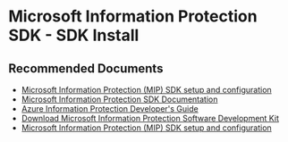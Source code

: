 <properties
	pageTitle="Microsoft Information Protection SDK - SDK Install"
	description="Microsoft Information Protection SDK - SDK Install"
	service="microsoft.aip"
	resource="aip"
	authors="orbarak-ms"
	ms.author="orbarak"
	articleId="MIPSDK_SDK_Install"
	displayOrder=""
	selfHelpType="generic"
	supportTopicIds="32584374"
	resourceTags=""
	productPesIds="14997"
	cloudEnvironments="public, Fairfax, usnat, ussec"
	ownershipId="AzureIdentity_InformationProtection"
/>

# Microsoft Information Protection SDK - SDK Install

## **Recommended Documents**

* [Microsoft Information Protection (MIP) SDK setup and configuration](https://docs.microsoft.com/information-protection/develop/setup-configure-mip)<br>
* [Microsoft Information Protection SDK Documentation](https://docs.microsoft.com/information-protection/develop/)<br>
* [Azure Information Protection Developer's Guide](https://docs.microsoft.com/azure/information-protection/develop/developers-guide)<br>
* [Download Microsoft Information Protection Software Development Kit](https://www.microsoft.com/download/details.aspx?id=57392)<br>
* [Microsoft Information Protection (MIP) SDK setup and configuration](https://docs.microsoft.com/information-protection/develop/setup-configure-mip)
